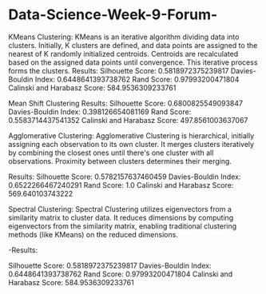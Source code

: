 # Data-Science-Week-9-Forum-

KMeans Clustering: KMeans is an iterative algorithm dividing data into clusters. Initially, K clusters are defined, and data points are assigned to the nearest of K randomly initialized centroids. Centroids are recalculated based on the assigned data points until convergence. This iterative process forms the clusters.
Results:
Silhouette Score: 0.5818972375239817
Davies-Bouldin Index: 0.6448641393738762
Rand Score: 0.97993200471804
Calinski and Harabasz Score: 584.9536309233761

Mean Shift Clustering
Results:
Silhouette Score: 0.6800825549093847
Davies-Bouldin Index: 0.398126654081169
Rand Score: 0.5583714437541352
Calinski and Harabasz Score: 497.8561003637067


Agglomerative Clustering: Agglomerative Clustering is hierarchical, initially assigning each observation to its own cluster. It merges clusters iteratively by combining the closest ones until there's one cluster with all observations. Proximity between clusters determines their merging.

Results:
Silhouette Score: 0.5782157637460459
Davies-Bouldin Index: 0.6522266467240291
Rand Score: 1.0
Calinski and Harabasz Score: 569.640103743222


Spectral Clustering: Spectral Clustering utilizes eigenvectors from a similarity matrix to cluster data. It reduces dimensions by computing eigenvectors from the similarity matrix, enabling traditional clustering methods (like KMeans) on the reduced dimensions.

-Results:

Silhouette Score: 0.5818972375239817
Davies-Bouldin Index: 0.6448641393738762
Rand Score: 0.97993200471804
Calinski and Harabasz Score: 584.9536309233761
